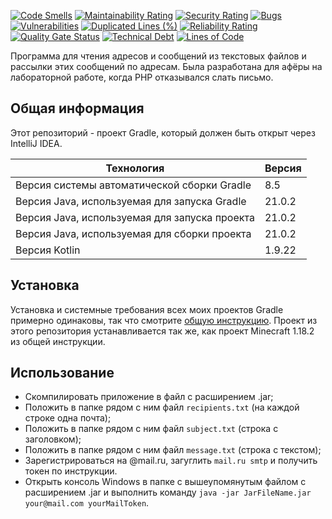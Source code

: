 [![Code Smells](https://sonarcloud.io/api/project_badges/measure?project=Hummel009_Simple-Mailer&metric=code_smells)](https://sonarcloud.io/summary/overall?id=Hummel009_Simple-Mailer)
[![Maintainability Rating](https://sonarcloud.io/api/project_badges/measure?project=Hummel009_Simple-Mailer&metric=sqale_rating)](https://sonarcloud.io/summary/overall?id=Hummel009_Simple-Mailer)
[![Security Rating](https://sonarcloud.io/api/project_badges/measure?project=Hummel009_Simple-Mailer&metric=security_rating)](https://sonarcloud.io/summary/overall?id=Hummel009_Simple-Mailer)
[![Bugs](https://sonarcloud.io/api/project_badges/measure?project=Hummel009_Simple-Mailer&metric=bugs)](https://sonarcloud.io/summary/overall?id=Hummel009_Simple-Mailer)
[![Vulnerabilities](https://sonarcloud.io/api/project_badges/measure?project=Hummel009_Simple-Mailer&metric=vulnerabilities)](https://sonarcloud.io/summary/overall?id=Hummel009_Simple-Mailer)
[![Duplicated Lines (%)](https://sonarcloud.io/api/project_badges/measure?project=Hummel009_Simple-Mailer&metric=duplicated_lines_density)](https://sonarcloud.io/summary/overall?id=Hummel009_Simple-Mailer)
[![Reliability Rating](https://sonarcloud.io/api/project_badges/measure?project=Hummel009_Simple-Mailer&metric=reliability_rating)](https://sonarcloud.io/summary/overall?id=Hummel009_Simple-Mailer)
[![Quality Gate Status](https://sonarcloud.io/api/project_badges/measure?project=Hummel009_Simple-Mailer&metric=alert_status)](https://sonarcloud.io/summary/overall?id=Hummel009_Simple-Mailer)
[![Technical Debt](https://sonarcloud.io/api/project_badges/measure?project=Hummel009_Simple-Mailer&metric=sqale_index)](https://sonarcloud.io/summary/overall?id=Hummel009_Simple-Mailer)
[![Lines of Code](https://sonarcloud.io/api/project_badges/measure?project=Hummel009_Simple-Mailer&metric=ncloc)](https://sonarcloud.io/summary/overall?id=Hummel009_Simple-Mailer)

Программа для чтения адресов и сообщений из текстовых файлов и рассылки этих сообщений по адресам. Была разработана для афёры на лабораторной работе, когда PHP отказывался слать письмо.

## Общая информация

Этот репозиторий - проект Gradle, который должен быть открыт через IntelliJ IDEA.

| Технология                                    | Версия    |
|-----------------------------------------------|-----------|
| Версия системы автоматической сборки Gradle   | 8.5       |
| Версия Java, используемая для запуска Gradle  | 21.0.2    |
| Версия Java, используемая для запуска проекта | 21.0.2    |
| Версия Java, используемая для сборки проекта  | 21.0.2    |
| Версия Kotlin                                 | 1.9.22    |

## Установка

Установка и системные требования всех моих проектов Gradle примерно одинаковы, так что смотрите [общую инструкцию](https://github.com/Hummel009/The-Rings-of-Power#readme). Проект из этого репозитория устанавливается так же, как проект Minecraft 1.18.2 из общей инструкции.

## Использование

* Скомпилировать приложение в файл с расширением .jar;
* Положить в папке рядом с ним файл `recipients.txt` (на каждой строке одна почта);
* Положить в папке рядом с ним файл `subject.txt` (строка с заголовком);
* Положить в папке рядом с ним файл `message.txt` (строка с текстом);
* Зарегистрироваться на @mail.ru, загуглить `mail.ru smtp` и получить токен по инструкции.
* Открыть консоль Windows в папке с вышеупомянутым файлом с расширением .jar и выполнить команду `java -jar JarFileName.jar your@mail.com yourMailToken`.
